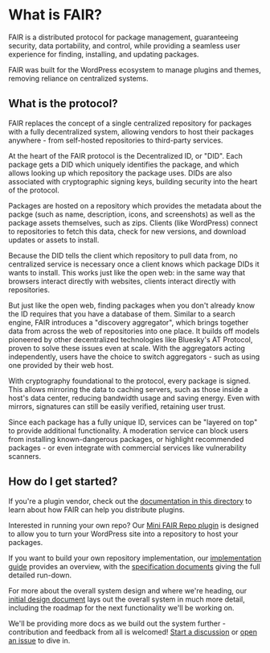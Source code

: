 # What is FAIR?

FAIR is a distributed protocol for package management, guaranteeing security, data portability, and control, while providing a seamless user experience for finding, installing, and updating packages.

FAIR was built for the WordPress ecosystem to manage plugins and themes, removing reliance on centralized systems.


## What is the protocol?

FAIR replaces the concept of a single centralized repository for packages with a fully decentralized system, allowing vendors to host their packages anywhere - from self-hosted repositories to third-party services.

At the heart of the FAIR protocol is the Decentralized ID, or "DID". Each package gets a DID which uniquely identifies the package, and which allows looking up which repository the package uses. DIDs are also associated with cryptographic signing keys, building security into the heart of the protocol.

Packages are hosted on a repository which provides the metadata about the packge (such as name, description, icons, and screenshots) as well as the package assets themselves, such as zips. Clients (like WordPress) connect to repositories to fetch this data, check for new versions, and download updates or assets to install.

Because the DID tells the client which repository to pull data from, no centralized service is necessary once a client knows which package DIDs it wants to install. This works just like the open web: in the same way that browsers interact directly with websites, clients interact directly with repositories.

But just like the open web, finding packages when you don't already know the ID requires that you have a database of them. Similar to a search engine, FAIR introduces a "discovery aggregator", which brings together data from across the web of repositories into one place. It builds off models pioneered by other decentralized technologies like Bluesky's AT Protocol, proven to solve these issues even at scale. With the aggregators acting independently, users have the choice to switch aggregators - such as using one provided by their web host.

With cryptography foundational to the protocol, every package is signed. This allows mirroring the data to caching servers, such as those inside a host's data center, reducing bandwidth usage and saving energy. Even with mirrors, signatures can still be easily verified, retaining user trust.

Since each package has a fully unique ID, services can be "layered on top" to provide additional functionality. A moderation service can block users from installing known-dangerous packages, or highlight recommended packages - or even integrate with commercial services like vulnerability scanners.


## How do I get started?

If you're a plugin vendor, check out the [documentation in this directory](./README.md) to learn about how FAIR can help you distribute plugins.

Interested in running your own repo? Our [Mini FAIR Repo plugin](https://github.com/fairpm/mini-fair-repo) is designed to allow you to turn your WordPress site into a repository to host your packages.

If you want to build your own repository implementation, our [implementation guide](./implementing/README.md) provides an overview, with the [specification documents](../specification.md) giving the full detailed run-down.

For more about the overall system design and where we're heading, our [initial design document](./initial-design.md) lays out the overall system in much more detail, including the roadmap for the next functionality we'll be working on.

We'll be providing more docs as we build out the system further - contribution and feedback from all is welcomed! [Start a discussion](https://github.com/fairpm/fair-protocol/discussions) or [open an issue](https://github.com/fairpm/fair-protocol/issues) to dive in.
